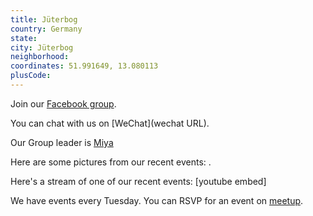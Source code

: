 ```yaml
---
title: Jüterbog
country: Germany
state: 
city: Jüterbog
neighborhood: 
coordinates: 51.991649, 13.080113
plusCode:
---
```

Join our [Facebook group](https://www.facebook.com/groups/899830130145335).

You can chat with us on [WeChat](wechat URL).

Our Group leader is [Miya](freecodecamp.org/miya)

Here are some pictures from our recent events:
![]().

Here's a stream of one of our recent events:
[youtube embed]

We have events every Tuesday. You can RSVP for an event on [meetup](meetupurl).
